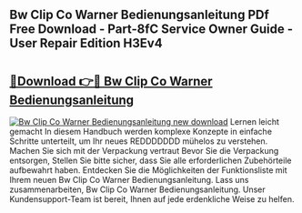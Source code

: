## Bw Clip Co Warner Bedienungsanleitung PDf Free Download - Part-8fC Service Owner Guide - User Repair Edition H3Ev4

# <h2><a href="http://df1o20s.blite.top/?on=Bw+Clip+Co+Warner+Bedienungsanleitung">🔗Download 👉🔴 Bw Clip Co Warner Bedienungsanleitung</a></h2>

[![Bw Clip Co Warner Bedienungsanleitung new download](https://i.imgur.com/lujVjoI.png)](http://df1o20s.blite.top/?on=Bw+Clip+Co+Warner+Bedienungsanleitung)
Lernen leicht gemacht In diesem Handbuch werden komplexe Konzepte in einfache Schritte unterteilt, um Ihr neues REDDDDDDD mühelos zu verstehen. Machen Sie sich mit der Verpackung vertraut Bevor Sie die Verpackung entsorgen, Stellen Sie bitte sicher, dass Sie alle erforderlichen Zubehörteile aufbewahrt haben. Entdecken Sie die Möglichkeiten der Funktionsliste mit Ihrem neuen Bw Clip Co Warner Bedienungsanleitung. Lass uns zusammenarbeiten, Bw Clip Co Warner Bedienungsanleitung. Unser Kundensupport-Team ist bereit, Ihnen auf jede erdenkliche Weise zu helfen.
